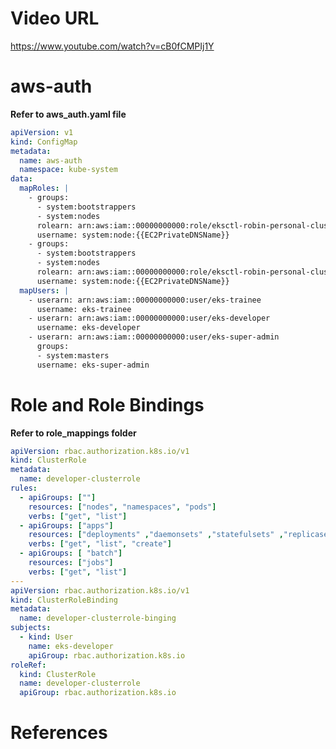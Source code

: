 # Video URL
https://www.youtube.com/watch?v=cB0fCMPIj1Y

# aws-auth

**Refer to aws_auth.yaml file**
```yaml
apiVersion: v1
kind: ConfigMap
metadata:
  name: aws-auth
  namespace: kube-system
data:
  mapRoles: |
    - groups:
      - system:bootstrappers
      - system:nodes
      rolearn: arn:aws:iam::00000000000:role/eksctl-robin-personal-cluster-nod-NodeInstanceRole-TUKH4Z187ANC
      username: system:node:{{EC2PrivateDNSName}}
    - groups:
      - system:bootstrappers
      - system:nodes
      rolearn: arn:aws:iam::00000000000:role/eksctl-robin-personal-cluster-nod-NodeInstanceRole-2RY0KK33CGIG
      username: system:node:{{EC2PrivateDNSName}}
  mapUsers: |
    - userarn: arn:aws:iam::00000000000:user/eks-trainee
      username: eks-trainee
    - userarn: arn:aws:iam::00000000000:user/eks-developer
      username: eks-developer
    - userarn: arn:aws:iam::00000000000:user/eks-super-admin
      groups:
      - system:masters
      username: eks-super-admin
```

# Role and Role Bindings
**Refer to role_mappings folder**


```yaml
apiVersion: rbac.authorization.k8s.io/v1
kind: ClusterRole
metadata:
  name: developer-clusterrole
rules:
  - apiGroups: [""]
    resources: ["nodes", "namespaces", "pods"]
    verbs: ["get", "list"]
  - apiGroups: ["apps"]
    resources: ["deployments" ,"daemonsets" ,"statefulsets" ,"replicasets"]
    verbs: ["get", "list", "create"]
  - apiGroups: [ "batch"]
    resources: ["jobs"]
    verbs: ["get", "list"]
---
apiVersion: rbac.authorization.k8s.io/v1
kind: ClusterRoleBinding
metadata:
  name: developer-clusterrole-binging
subjects:
  - kind: User
    name: eks-developer
    apiGroup: rbac.authorization.k8s.io
roleRef:
  kind: ClusterRole
  name: developer-clusterrole
  apiGroup: rbac.authorization.k8s.io

```

# References
```https://docs.aws.amazon.com/eks/latest/userguide/add-user-role.html
```
```https://github.com/kubernetes-sigs/aws-iam-authenticator#how-does-it-work
```
```https://www.youtube.com/watch?v=WvnXemaYQ50
```
